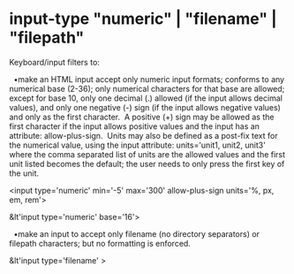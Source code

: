 # input-type "numeric" | "filename" | "filepath"
Keyboard/input filters to:

&nbsp; •make an HTML input accept only numeric input formats; conforms to any numerical base (2-36); only numerical characters for that base are allowed; except for base 10, only one decimal (.) allowed (if the input allows decimal values), and only one negative (-) sign (if the input allows negative values) and only as the first character.&nbsp; A positive (+) sign may be allowed as the first character if the input allows positive values and the input has an attribute: allow-plus-sign.&nbsp; Units may also be defined as a post-fix text for the numerical value, using the input attribute: units='unit1, unit2, unit3' where the comma separated list of units are the allowed values and the first unit listed becomes the default; the user needs to only press the first key of the unit.

&lt;input type='numeric' min='-5' max='300' allow-plus-sign units='%, px, em, rem'&gt;

&lt'input type='numeric' base='16'&gt;

&nbsp; •make an input to accept only filename (no directory separators) or filepath characters; but no formatting is enforced.

&lt'input type='filename' &gt;
